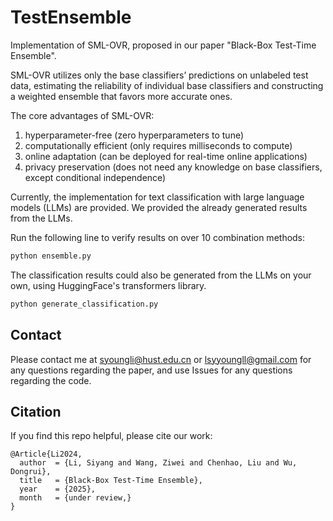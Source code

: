 # TestEnsemble
 
Implementation of SML-OVR, proposed in our paper "Black-Box Test-Time Ensemble".

SML-OVR utilizes only the base classifiers’ predictions on unlabeled test data, estimating the reliability of individual base classifiers and constructing a weighted ensemble that favors more accurate ones.

The core advantages of SML-OVR:
1. hyperparameter-free (zero hyperparameters to tune)
2. computationally efficient (only requires milliseconds to compute)
3. online adaptation (can be deployed for real-time online applications)
4. privacy preservation (does not need any knowledge on base classifiers, except conditional independence)

Currently, the implementation for text classification with large language models (LLMs) are provided. We provided the already generated results from the LLMs.

Run the following line to verify results on over 10 combination methods:

```sh 
python ensemble.py
```  

The classification results could also be generated from the LLMs on your own, using HuggingFace's transformers library. 

```sh 
python generate_classification.py
```  

## Contact

Please contact me at syoungli@hust.edu.cn or lsyyoungll@gmail.com for any questions regarding the paper, and use Issues for any questions regarding the code.

## Citation

If you find this repo helpful, please cite our work:
```
@Article{Li2024,
  author  = {Li, Siyang and Wang, Ziwei and Chenhao, Liu and Wu, Dongrui},
  title   = {Black-Box Test-Time Ensemble},
  year    = {2025},
  month   = {under review,}
}
```
